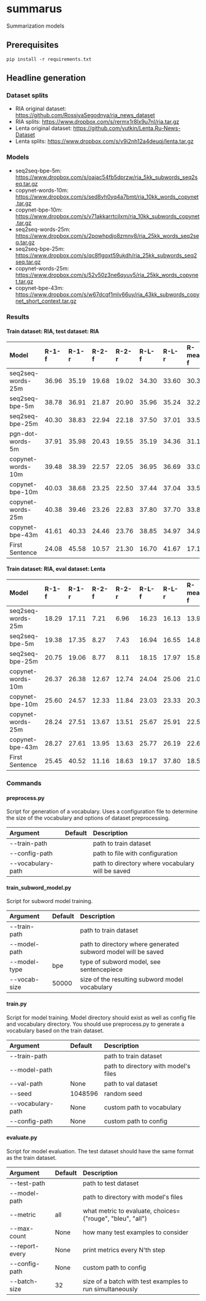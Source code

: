 # summarus

Summarization models

## Prerequisites
```
pip install -r requirements.txt
```

## Headline generation

### Dataset splits
* RIA original dataset: https://github.com/RossiyaSegodnya/ria_news_dataset
* RIA splits: https://www.dropbox.com/s/rermx1r8lx9u7nl/ria.tar.gz
* Lenta original dataset: https://github.com/yutkin/Lenta.Ru-News-Dataset
* Lenta splits: https://www.dropbox.com/s/v9i2nh12a4deuqj/lenta.tar.gz

### Models
* seq2seq-bpe-5m: https://www.dropbox.com/s/oajac54fb5dprzw/ria_5kk_subwords_seq2seq.tar.gz
* copynet-words-10m: https://www.dropbox.com/s/sed8yh0yq4a7bmt/ria_10kk_words_copynet.tar.gz
* copynet-bpe-10m: https://www.dropbox.com/s/v71akkarrtcjlxm/ria_10kk_subwords_copynet.tar.gz
* seq2seq-words-25m: https://www.dropbox.com/s/2powhpdjo8zmny8/ria_25kk_words_seq2seq.tar.gz
* seq2seq-bpe-25m: https://www.dropbox.com/s/qc8flgqxt59ukdh/ria_25kk_subwords_seq2seq.tar.gz
* copynet-words-25m: https://www.dropbox.com/s/52v50z3ne6qyuv5/ria_25kk_words_copynet.tar.gz
* copynet-bpe-43m: https://www.dropbox.com/s/w67dcqf1mlv66uy/ria_43kk_subwords_copynet_short_context.tar.gz

### Results

#### Train dataset: RIA, test dataset: RIA

| Model             | R-1-f | R-1-r | R-2-f | R-2-r | R-L-f | R-L-r | R-mean-f | BLEU  |
|:------------------|:------|:------|:------|:------|:------|:------|:---------|:------|
| seq2seq-words-25m | 36.96 | 35.19 | 19.68 | 19.02 | 34.30 | 33.60 | 30.31    | 44.69 |
| seq2seq-bpe-5m    | 38.78 | 36.91 | 21.87 | 20.90 | 35.96 | 35.24 | 32.20    | 49.77 |
| seq2seq-bpe-25m   | 40.30 | 38.83 | 22.94 | 22.18 | 37.50 | 37.01 | 33.58    | 51.66 |
| pgn-dot-words-5m  | 37.91 | 35.98 | 20.43 | 19.55 | 35.19 | 34.36 | 31.18    | 47.08 |
| copynet-words-10m | 39.48 | 38.39 | 22.57 | 22.05 | 36.95 | 36.69 | 33.00    | 51.99 |
| copynet-bpe-10m   | 40.03 | 38.68 | 23.25 | 22.50 | 37.44 | 37.04 | 33.57    | 52.57 |
| copynet-words-25m | 40.38 | 39.46 | 23.26 | 22.83 | 37.80 | 37.70 | 33.81    | 52.99 |
| copynet-bpe-43m   | 41.61 | 40.33 | 24.46 | 23.76 | 38.85 | 34.97 | 34.97    | 53.80 |
| First Sentence    | 24.08 | 45.58 | 10.57 | 21.30 | 16.70 | 41.67 | 17.12    | -     |

#### Train dataset: RIA, eval dataset: Lenta

| Model             | R-1-f | R-1-r | R-2-f | R-2-r | R-L-f | R-L-r | R-mean-f | BLEU  |
|:------------------|:------|:------|:------|:------|:------|:------|:---------|:------|
| seq2seq-words-25m | 18.29 | 17.11 | 7.21  | 6.96  | 16.23 | 16.13 | 13.91    | 23.35 |
| seq2seq-bpe-5m    | 19.38 | 17.35 | 8.27  | 7.43  | 16.94 | 16.55 | 14.86    | 25.14 |
| seq2seq-bpe-25m   | 20.75 | 19.06 | 8.77  | 8.11  | 18.15 | 17.97 | 15.89    | 28.21 |
| copynet-words-10m | 26.37 | 26.38 | 12.67 | 12.74 | 24.04 | 25.06 | 21.02    | 38.36 |
| copynet-bpe-10m   | 25.60 | 24.57 | 12.33 | 11.84 | 23.03 | 23.33 | 20.32    | 36.13 |
| copynet-words-25m | 28.24 | 27.51 | 13.67 | 13.51 | 25.67 | 25.91 | 22.53    | 40.13 |
| copynet-bpe-43m   | 28.27 | 27.61 | 13.95 | 13.63 | 25.77 | 26.19 | 22.66    | 40.44 |
| First Sentence    | 25.45 | 40.52 | 11.16 | 18.63 | 19.17 | 37.80 | 18.59    | 25.45 |

### Commands

#### preprocess.py

Script for generation of a vocabulary.
Uses a configuration file to determine the size of the vocabulary and options of dataset preprocessing.

| Argument          | Default | Description                                      |
|:------------------|:--------|:-------------------------------------------------|
| --train-path      |         | path to train dataset                            |
| --config-path     |         | path to file with configuration                  |
| --vocabulary-path |         | path to directory where vocabulary will be saved |

#### train_subword_model.py

Script for subword model training.

| Argument          | Default | Description                                                   |
|:------------------|:--------|:--------------------------------------------------------------|
| --train-path      |         | path to train dataset                                         |
| --model-path      |         | path to directory where generated subword model will be saved |
| --model-type      | bpe     | type of subword model, see sentencepiece                      |
| --vocab-size      | 50000   | size of the resulting subword model vocabulary                |

#### train.py

Script for model training. Model directory should exist as well as config file and vocabulary directory.
You should use preprocess.py to generate a vocabulary based on the train dataset.

| Argument          | Default | Description                          |
|:------------------|:--------|:-------------------------------------|
| --train-path      |         | path to train dataset                |
| --model-path      |         | path to directory with model's files |
| --val-path        | None    | path to val dataset                  |
| --seed            | 1048596 | random seed                          |
| --vocabulary-path | None    | custom path to vocabulary            |
| --config-path     | None    | custom path to config                |

#### evaluate.py

Script for model evaluation. The test dataset should have the same format as the train dataset.

| Argument          | Default | Description                                               |
|:------------------|:--------|:----------------------------------------------------------|
| --test-path       |         | path to test dataset                                      |
| --model-path      |         | path to directory with model's files                      |
| --metric          | all     | what metric to evaluate, choices=("rouge", "bleu", "all") |
| --max-count       | None    | how many test examples to consider                        |
| --report-every    | None    | print metrics every N'th step                             |
| --config-path     | None    | custom path to config                                     |
| --batch-size      | 32      | size of a batch with test examples to run simultaneously  |

